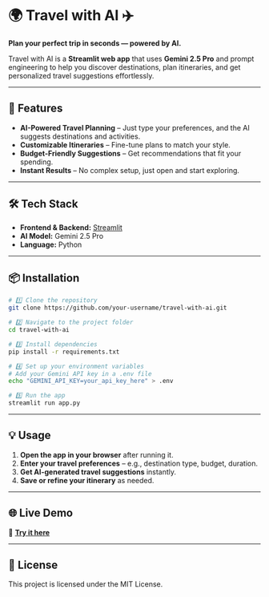 # 🌍 Travel with AI ✈️
**Plan your perfect trip in seconds — powered by AI.**

Travel with AI is a **Streamlit web app** that uses **Gemini 2.5 Pro** and prompt engineering to help you discover destinations, plan itineraries, and get personalized travel suggestions effortlessly.

---

## 🚀 Features
- **AI-Powered Travel Planning** – Just type your preferences, and the AI suggests destinations and activities.
- **Customizable Itineraries** – Fine-tune plans to match your style.
- **Budget-Friendly Suggestions** – Get recommendations that fit your spending.
- **Instant Results** – No complex setup, just open and start exploring.
  
---

## 🛠️ Tech Stack
- **Frontend & Backend:** [Streamlit](https://streamlit.io/)
- **AI Model:** Gemini 2.5 Pro
- **Language:** Python

---

## 📦 Installation

```bash
# 1️⃣ Clone the repository
git clone https://github.com/your-username/travel-with-ai.git

# 2️⃣ Navigate to the project folder
cd travel-with-ai

# 3️⃣ Install dependencies
pip install -r requirements.txt

# 4️⃣ Set up your environment variables
# Add your Gemini API key in a .env file
echo "GEMINI_API_KEY=your_api_key_here" > .env

# 5️⃣ Run the app
streamlit run app.py
```

---

## 💡 Usage
1. **Open the app in your browser** after running it.
2. **Enter your travel preferences** – e.g., destination type, budget, duration.
3. **Get AI-generated travel suggestions** instantly.
4. **Save or refine your itinerary** as needed.

---

## 🌐 Live Demo
🚀 **[Try it here](https://travelwithai.streamlit.app)**

---

## 📜 License
This project is licensed under the MIT License.
